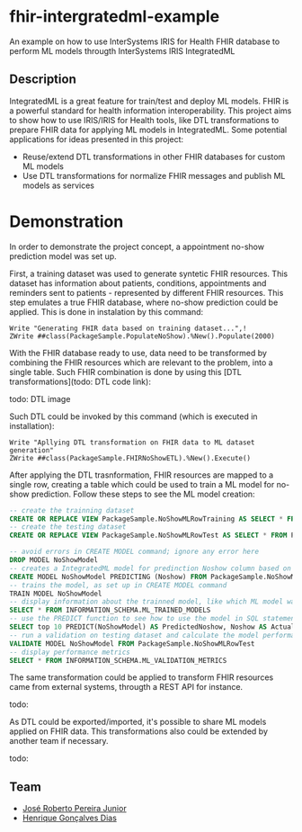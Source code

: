 # fhir-intergratedml-example
An example on how to use InterSystems IRIS for Health FHIR database to perform ML models througth InterSystems IRIS IntegratedML

## Description
IntegratedML is a great feature for train/test and deploy ML models. FHIR is a powerful standard for health information interoperability. This project aims to show how to use IRIS/IRIS for Health tools, like DTL transformations to prepare FHIR data for applying ML models in IntegratedML.
Some potential applications for ideas presented in this project:
 - Reuse/extend DTL transformations in other FHIR databases for custom ML models
 - Use DTL transformations for normalize FHIR messages and publish ML models as services

# Demonstration
In order to demonstrate the project concept, a appointment no-show prediction model was set up.

First, a training dataset was used to generate syntetic FHIR resources. This dataset has information about patients, conditions, appointments and reminders sent to patients - represented by different FHIR resources. This step emulates a true FHIR database, where no-show prediction could be applied. This is done in instalation by this command:

```objectscript
Write "Generating FHIR data based on training dataset...",!
ZWrite ##class(PackageSample.PopulateNoShow).%New().Populate(2000)
```

With the FHIR database ready to use, data need to be transformed by combining the FHIR resources which are relevant to the problem, into a single table. Such FHIR combination is done by using this [DTL transformations](todo: DTL code link):

todo: DTL image

Such DTL could be invoked by this command (which is executed in installation):

```objectscript
Write "Apllying DTL transformation on FHIR data to ML dataset generation"
ZWrite ##class(PackageSample.FHIRNoShowETL).%New().Execute()
```

After applying the DTL trasnformation, FHIR resources are mapped to a single row, creating a table which could be used to train a ML model for no-show prediction. Follow these steps to see the ML model creation:

```sql
-- create the trainning dataset
CREATE OR REPLACE VIEW PackageSample.NoShowMLRowTraining AS SELECT * FROM PackageSample.NoShowMLRow WHERE ID < 1800
-- create the testing dataset
CREATE OR REPLACE VIEW PackageSample.NoShowMLRowTest AS SELECT * FROM PackageSample.NoShowMLRow WHERE ID >= 1800

-- avoid errors in CREATE MODEL command; ignore any error here
DROP MODEL NoShowModel
-- creates a IntegratedML model for predinction Noshow column based on other ones, using the PackageSample.NoShowMLRowTraining dataset for tranning step; seed parameter here is to ensure results reproducibility
CREATE MODEL NoShowModel PREDICTING (Noshow) FROM PackageSample.NoShowMLRowTraining USING {"seed": 6}
-- trains the model, as set up in CREATE MODEL command
TRAIN MODEL NoShowModel
-- display information about the trainned model, like which ML model was selected by IntegratedML
SELECT * FROM INFORMATION_SCHEMA.ML_TRAINED_MODELS
-- use the PREDICT function to see how to use the model in SQL statements
SELECT top 10 PREDICT(NoShowModel) AS PredictedNoshow, Noshow AS ActualNoshow FROM PackageSample.NoShowMLRowTest
-- run a validation on testing dataset and calculate the model performance metrics
VALIDATE MODEL NoShowModel FROM PackageSample.NoShowMLRowTest
-- display performance metrics
SELECT * FROM INFORMATION_SCHEMA.ML_VALIDATION_METRICS
```

The same transformation could be applied to transform FHIR resources came from external systems, througth a REST API for instance.

todo: 

As DTL could be exported/imported, it's possible to share ML models applied on FHIR data. This transformations also could be extended by another team if necessary.

todo:

## Team
- [José Roberto Pereira Junior](https://github.com/jrpereirajr)
- [Henrique Gonçalves Dias](https://github.com/diashenrique/)
